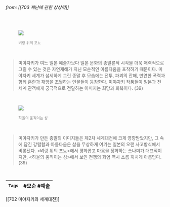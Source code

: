 
###### from: [[703 재난에 관한 상상력]]

<br/><figure>
<a href="https://wifflegif.com/gifs/160566-ponyo-on-the-cliff-by-the-sea-gif">
<img src="https://24.media.tumblr.com/16176e35e77737dc8f4f0eba69a75f7d/tumblr_mo1jjlRzwT1rks9x0o1_500.gif"></a>
<figcaption><font color="gray"><small> 벼랑 위의 포뇨 </small></font></figcaption>
</figure><br/>

>미야자키가 여느 일본 예술가보다 일본 문화의 종말론적 시각을 더욱 매력적으로 그릴 수 있는 것은 자연재해가 지닌 모순적인 아름다움을 포착하기 때문이다. 미야자키 세계가 섬세하게 그린 종말 후 모습에는 전투, 파괴의 잔해, 만연한 폭력과 함께 혼란과 재앙을 초월하는 인물들이 등장한다. 미야자키 작품들이 일본과 전 세계 관객에게 궁극적으로 전달하는 이미지는 희망과 회복이다. (39)

<br/><figure>
<a href="https://tumblrgallery.xyz/post/3635279.html">
<img src="https://78.media.tumblr.com/02c33305acd8c4f24669f38fd4b308cc/tumblr_pdidaf49121t947l1o2_r1_1280.gif"></a>
<figcaption><font color="gray"><small>하울의 움직이는 성</small></font></figcaption>
</figure><br/>


>미야자키가 만든 종말의 이미지들은 제2차 세계대전에 크게 영향받았지만, 그 속에 담긴 강렬함과 아름다움은 삶을 무상하게 여기는 일본의 오랜 사고방식에서 비롯됐다. <벼랑 위의 포뇨>에서 평화롭고 마음을 정화하는 쓰나미가 대표적이지만, <하울의 움직이는 성>에서 보인 전쟁의 화염 역시 소름 끼치게 아름답다. (39)

<br/>

| <small> Tags </small> | #모순 #예술  |
| --- | --- |

[[702 미야자키와 세계대전]]
